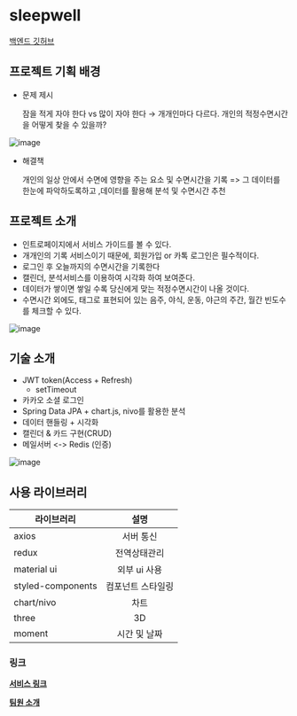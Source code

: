 # sleepwell
[백엔드 깃허브](https://github.com/sleeeepWELL/BackEnd)

## 프로젝트 기획 배경

- 문제 제시

  잠을 적게 자야 한다 vs 많이 자야 한다 → 개개인마다 다르다.
  개인의 적정수면시간을 어떻게 찾을 수 있을까?

![image](https://user-images.githubusercontent.com/53491653/119460984-3521cf00-bd7a-11eb-8599-e1623cfb4c6a.png)


- 해결책

  개인의 일상 안에서 수면에 영향을 주는 요소 및 수면시간을 기록 => 그 데이터를 한눈에 파악하도록하고 ,데이터를 활용해 분석 및 수면시간 추천


## 프로젝트 소개

- 인트로페이지에서 서비스 가이드를 볼 수 있다.
- 개개인의 기록 서비스이기 때문에, 회원가입 or 카톡 로그인은 필수적이다.
- 로그인 후 오늘까지의 수면시간을 기록한다
- 캘린더, 분석서비스를 이용하여 시각화 하여 보여준다.
- 데이터가 쌓이면 쌓일 수록 당신에게 맞는 적정수면시간이 나올 것이다.
- 수면시간 외에도, 태그로 표현되어 있는 음주, 야식, 운동, 야근의 주간, 월간 빈도수를 체크할 수 있다.

![image](https://user-images.githubusercontent.com/53491653/119460900-1d4a4b00-bd7a-11eb-9e7b-95928c3cbf11.png)


## 기술 소개
* JWT token(Access + Refresh)
  * setTimeout
* 카카오 소셜 로그인
* Spring Data JPA + chart.js, nivo를 활용한 분석
* 데이터 핸들링 + 시각화
* 캘린더 & 카드 구현(CRUD)
* 메일서버 <-> Redis (인증)

![image](https://user-images.githubusercontent.com/53491653/119461912-2687e780-bd7b-11eb-9b53-859291b404f2.png)

## 사용 라이브러리

라이브러리 | 설명
---|:---:
|axios | 서버 통신|
|redux | 전역상태관리| 
|material ui | 외부 ui 사용|
|styled-components | 컴포넌트 스타일링|
|chart/nivo | 차트|
|three | 3D|
|moment | 시간 및 날짜| 


### 링크
**[서비스 링크](https://teamsleepwell.com/ )**

**[팀원 소개](https://www.notion.so/TeamSleepwell-dcb0a3d7c4fc47d781479c33c3929e48 )**
